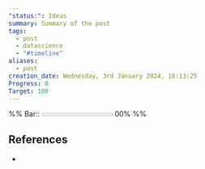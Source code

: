 ```yaml
---
"status:": Ideas
summary: Summary of the post
tags:
  - post
  - datascience
  - "#timeline"
aliases:
  - post
creation_date: Wednesday, 3rd January 2024, 18:13:25
Progress: 0
Target: 100
---
```

%%
Bar::  <progress max=100 value=00> </progress> 00%
%%
<span class='ob-timelines' data-date='2024-01-03-18' data-title="Project Structure"></span>

## References

- 

